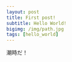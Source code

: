 ```yaml
---
layout: post
title: First post!
subtitle: Hello World!
bigimg: /img/path.jpg
tags: [hello_world]
---
```


潮時だ！
